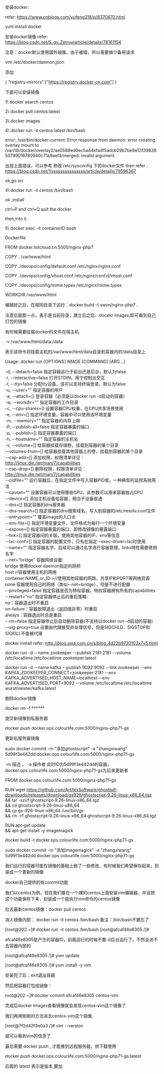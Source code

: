 
安装docker: 

refer: https://www.cnblogs.com/yufeng218/p/8370670.html

yum install docker


安装docker镜像
refer: https://blog.csdn.net/S_gy_Zetrov/article/details/78161154



注意：docker默认使用国外镜像，由于被墙，所以需要做个备用请求

vim /etc/docker/daemon.json

添加

{
	"registry-mirrors":["https://registry.docker-cn.com"]
}


下面可以安装镜像


1\  docker search centos

2\ docker pull centos:latest

3\ docker images

4\ docker run -it centos:latest /bin/bash

error: /usr/bin/docker-current: Error response from daemon: error creating overlay mount to /var/lib/docker/overlay2/ae0588ed0ec5a44efadf5adcb29b7be9e1313983850799016780940c71a9aef3/merged: invalid argument.

出现上面错误，可以参考 修改 /etc/sysconfig 下的docker文件
then refer : https://blog.csdn.net/Ysssssssssssssss/article/details/79596367

ok,go on

4\ docker run -it centos /bin/bash

ok ,install

ctrl+P and ctrl+Q  quit the docker

then,into it

5\ docker exec -it containerID  bash

Dockerfile

FROM docker.listcloud.cn:5000/nginx-php7

COPY . /var/www/html

COPY ./devops/config/default.conf /etc/nginx/nginx.conf

COPY ./devops/config/vhost.conf /etc/nginx/conf.d/vhost.conf

COPY ./devops/config/mime.types /etc/nginx/mime.types

WORKDIR /var/www/html


编辑好之后，在相同目录下运行：docker build -t swon/nginx-php7 .

注意后面那一点，表示是当前目录，建立后之后，docekr images,即可看到自己打包的镜像 

有时候需要挂载docker的文件在宿主机

-v /var/www/html/data:/data  

表示该命令将挂载主机的/var/www/html/data目录到容器内的/data目录上

Usage: docker run [OPTIONS] IMAGE [COMMAND] [ARG...]    
  
  -d, --detach=false         指定容器运行于前台还是后台，默认为false     
  -i, --interactive=false   打开STDIN，用于控制台交互    
  -t, --tty=false            分配tty设备，该可以支持终端登录，默认为false    
  -u, --user=""              指定容器的用户    
  -a, --attach=[]            登录容器（必须是以docker run -d启动的容器）  
  -w, --workdir=""           指定容器的工作目录   
  -c, --cpu-shares=0        设置容器CPU权重，在CPU共享场景使用    
  -e, --env=[]               指定环境变量，容器中可以使用该环境变量    
  -m, --memory=""            指定容器的内存上限    
  -P, --publish-all=false    指定容器暴露的端口    
  -p, --publish=[]           指定容器暴露的端口   
  -h, --hostname=""          指定容器的主机名    
  -v, --volume=[]            给容器挂载存储卷，挂载到容器的某个目录    
  --volumes-from=[]          给容器挂载其他容器上的卷，挂载到容器的某个目录  
  --cap-add=[]               添加权限，权限清单详见：http://linux.die.net/man/7/capabilities    
  --cap-drop=[]              删除权限，权限清单详见：http://linux.die.net/man/7/capabilities    
  --cidfile=""               运行容器后，在指定文件中写入容器PID值，一种典型的监控系统用法    
  --cpuset=""                设置容器可以使用哪些CPU，此参数可以用来容器独占CPU    
  --device=[]                添加主机设备给容器，相当于设备直通    
  --dns=[]                   指定容器的dns服务器    
  --dns-search=[]            指定容器的dns搜索域名，写入到容器的/etc/resolv.conf文件    
  --entrypoint=""            覆盖image的入口点    
  --env-file=[]              指定环境变量文件，文件格式为每行一个环境变量    
  --expose=[]                指定容器暴露的端口，即修改镜像的暴露端口    
  --link=[]                  指定容器间的关联，使用其他容器的IP、env等信息    
  --lxc-conf=[]              指定容器的配置文件，只有在指定--exec-driver=lxc时使用    
  --name=""                  指定容器名字，后续可以通过名字进行容器管理，links特性需要使用名字    
  --net="bridge"             容器网络设置:  
                                bridge 使用docker daemon指定的网桥       
                                host    //容器使用主机的网络    
                                container:NAME_or_ID  >//使用其他容器的网路，共享IP和PORT等网络资源    
                                none 容器使用自己的网络（类似--net=bridge），但是不进行配置   
  --privileged=false         指定容器是否为特权容器，特权容器拥有所有的capabilities    
  --restart="no"             指定容器停止后的重启策略:  
                                no：容器退出时不重启    
                                on-failure：容器故障退出（返回值非零）时重启   
                                always：容器退出时总是重启    
  --rm=false                 指定容器停止后自动删除容器(不支持以docker run -d启动的容器)    
  --sig-proxy=true           设置由代理接受并处理信号，但是SIGCHLD、SIGSTOP和SIGKILL不能被代理


docker install  refer: http://blog.sina.com.cn/s/blog_4d22b9720102x7v5.html
  
docker run -d --name zookeeper --publish 2181:2181 --volume /etc/localtime:/etc/localtime zookeeper:latest
	
docker run -d --name kafka --publish 9092:9092 --link zookeeper --env KAFKA_ZOOKEEPER_CONNECT=zookeeper:2181 --env KAFKA_ADVERTISED_HOST_NAME=localhost --env KAFKA_ADVERTISED_PORT=9092 --volume /etc/localtime:/etc/localtime wurstmeister/kafka:latest



删除docker镜像

docker rm -f ******

提交新镜像到私服务器

docker push docker.ops.colourlife.com:5000/nginx-php71-gs


更新私服务器镜像

sudo docker commit -m "添加ghostscript" -a "zhangxiwang" 5d99f3e442dd docker.ops.colourlife.com:5000/nginx-php71-gs

-m  描述   ，  -a 操作者
此时ID为5d99f3e442dd的容器， docker.ops.colourlife.com:5000/nginx-php71-gs为后来更新者



FROM docker.ops.colourlife.com:5000/nginx-php71-gs

RUN wget https://github.com/ArtifexSoftware/ghostpdl-downloads/releases/download/gs926/ghostscript-9.26-linux-x86_64.tgz \
&& tar -xzvf ghostscript-9.26-linux-x86_64.tgz  \
&& cd ghostscript-9.26-linux-x86_64 \
&& cp gs-926-linux-x86_64 /usr/bin/gs \
&& rm -rf ghostscript-9.26-linux-x86_64 ghostscript-9.26-linux-x86_64.tgz



RUN apt-get update \
&& apt-get install -y imagemagick

docker build -t docker.ops.colourlife.com:5000/nginx-php71-gs .

sudo docker commit -m "添加imagemagick" -a "zhangxiwang" 5d99f3e442dd docker.ops.colourlife.com:5000/nginx-php71-gs



我们运行的容器可能在镜像的基础上做了一些修改，有时候我们希望保存起来，封装成一个更新的镜像

docker自己提供的有commit功能

我们以centos为例，现在我们要在一个裸的centos上面安装vim编辑器，并且把这个功能保存下来，封装成一个能执行vim命令的centos镜像

拉去最新centos镜像：docker pull centos

进入镜像内部： docker run -it centos /bin/bash     备注：/bin/bash不要忘了

[root@202 ~]# docker run -it centos /bin/bash
[root@afcaf46e8305 /]#

afcaf46e8305是产生的容器ID，前面运行的时候不要-d后台运行了，不然会进不去容器内部的

[root@afcaf46e8305 /]# yum update

[root@afcaf46e8305 /]# yum install -y vim 

安装完了后：exit退出容器

然后把容器打包成镜像：

root@202 ~]# docker commit afcaf46e8305 centos-vim

完成后docker images查看镜像就会发现centos-vim这个镜像了

我们再用刚刚的方法进去centos-vim这个镜像,

[root@7f2d42f3e0a3 /]# vim --version

就可以看到vim的信息了

最后需要 docker push , 才能推到远程服务器，供下载使用

docker push docker.ops.colourlife.com:5000/nginx-php71-gs:latest

后面的 latest 表示是版本,要加